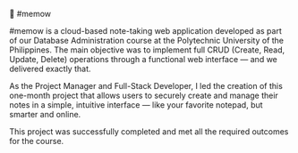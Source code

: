 📝 #memow

#memow is a cloud-based note-taking web application developed as part of our Database Administration course at the Polytechnic University of the Philippines. The main objective was to implement full CRUD (Create, Read, Update, Delete) operations through a functional web interface — and we delivered exactly that.

As the Project Manager and Full-Stack Developer, I led the creation of this one-month project that allows users to securely create and manage their notes in a simple, intuitive interface — like your favorite notepad, but smarter and online.

This project was successfully completed and met all the required outcomes for the course.
